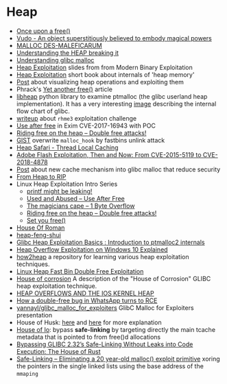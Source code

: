 # Heap 

 - [Once upon a free()](http://phrack.org/issues/57/9.html)
 - [Vudo - An object superstitiously believed to embody magical powers](http://phrack.org/issues/57/8.html)
 - [MALLOC DES-MALEFICARUM](http://phrack.org/issues/66/10.html)
 - [Understanding the HEAP breaking it](https://www.blackhat.com/presentations/bh-usa-07/Ferguson/Whitepaper/bh-usa-07-ferguson-WP.pdf)
 - [Understanding glibc malloc](https://sploitfun.wordpress.com/2015/02/10/understanding-glibc-malloc/)
 - [Heap Exploitation](http://security.cs.rpi.edu/courses/binexp-spring2015/lectures/17/10_lecture.pdf) slides from from Modern Binary Exploitation
 - [Heap Exploitation](https://heap-exploitation.dhavalkapil.com) short book about internals of 'heap memory'
 - [Post](https://wapiflapi.github.io/2015/04/22/single-null-byte-heap-overflow/) about visualizing heap operations and exploiting them
 - Phrack's [Yet another free()](http://phrack.org/issues/66/6.html) article
 - [libheap](https://github.com/cloudburst/libheap) python library to examine ptmalloc (the glibc userland heap implementation). It has a very interesting [image](https://raw.githubusercontent.com/cloudburst/libheap/master/heap.png) describing the internal flow chart of glibc.
 - [writeup](https://0x00sec.org/t/heap-exploitation-abusing-use-after-free/3580) about ``rhme3`` exploitation challenge
 - [Use after free](https://bugs.exim.org/show_bug.cgi?id=2199) in Exim CVE-2017-16943 with POC
 - [Riding free on the heap – Double free attacks!](https://sensepost.com/blog/2017/linux-heap-exploitation-intro-series-riding-free-on-the-heap-double-free-attacks/)
 - [GIST](https://gist.github.com/inaz2/0fbfe243ca9e4b904edad037d0d76697) overwrite ``malloc_hook`` by fastbins unlink attack
 - [Heap Safari - Thread Local Caching](https://0x00sec.org/t/heap-safari-thread-local-caching/5054)
 - [Adobe Flash Exploitation, Then and Now: From CVE-2015-5119 to CVE-2018-4878](https://www.mdsec.co.uk/2018/02/adobe-flash-exploitation-then-and-now-from-cve-2015-5119-to-cve-2018-4878/)
 - [Post](http://tukan.farm/2017/07/08/tcache/) about new cache mechanism into glibc malloc that reduce security
 - [From Heap to RIP](http://blog.frizn.fr/glibc/glibc-heap-to-rip)
 - Linux Heap Exploitation Intro Series
    - [printf might be leaking!](https://sensepost.com/blog/2017/linux-heap-exploitation-intro-series-bonus-printf-might-be-leaking/)
    - [Used and Abused – Use After Free](https://sensepost.com/blog/2017/linux-heap-exploitation-intro-series-used-and-abused-use-after-free/)
    - [The magicians cape – 1 Byte Overflow](https://sensepost.com/blog/2017/linux-heap-exploitation-intro-series-the-magicians-cape-1-byte-overflow/)
    - [Riding free on the heap – Double free attacks!](https://sensepost.com/blog/2017/linux-heap-exploitation-intro-series-riding-free-on-the-heap-double-free-attacks/)
    - [Set you free()](https://sensepost.com/blog/2018/linux-heap-exploitation-intro-series-set-you-free-part-1/)
 - [House Of Roman](https://gist.github.com/romanking98/9aab2804832c0fb46615f025e8ffb0bc)
 - [heap-feng-shui](http://www.phreedom.org/research/heap-feng-shui/heap-feng-shui.html)
 - [Glibc Heap Exploitation Basics : Introduction to ptmalloc2 internals ](https://blog.k3170makan.com/2018/11/glibc-heap-exploitation-basics.html)
 - [Heap Overflow Exploitation on Windows 10 Explained](https://blog.rapid7.com/2019/06/12/heap-overflow-exploitation-on-windows-10-explained/)
 - [how2heap](https://github.com/shellphish/how2heap) a repository for learning various heap exploitation techniques.
 - [Linux Heap Fast Bin Double Free Exploitation](https://drive.google.com/file/d/1KM0Y1NWckIa3unePqYk5tkZ3FN8icgQW/view)
 - [House of corrosion](https://github.com/CptGibbon/House-of-Corrosion) A description of the "House of Corrosion" GLIBC heap exploitation technique.
 - [HEAP OVERFLOWS AND THE IOS KERNEL HEAP](https://azeria-labs.com/heap-overflows-and-the-ios-kernel-heap/)
 - [How a double-free bug in WhatsApp turns to RCE](https://awakened1712.github.io/hacking/hacking-whatsapp-gif-rce/)
 - [yannayl/glibc_malloc_for_exploiters](https://github.com/yannayl/glibc_malloc_for_exploiters) GlibC Malloc for Exploiters presentation
 - House of Husk: [here](https://maxwelldulin.com/BlogPost?post=3107454976) and [here](https://ptr-yudai.hatenablog.com/entry/2020/04/02/111507) for more explanation
 - [House of Io](https://awaraucom.wordpress.com/2020/07/19/house-of-io-remastered/): bypass **safe-linking** by targeting directly the main tcache metadata that is pointed to from free()d allocations
 - [Bypassing GLIBC 2.32’s Safe-Linking Without Leaks into Code Execution: The House of Rust](https://c4ebt.github.io/2021/01/22/House-of-Rust.html)
 - [Safe-Linking – Eliminating a 20 year-old malloc() exploit primitive](https://research.checkpoint.com/2020/safe-linking-eliminating-a-20-year-old-malloc-exploit-primitive/) xoring the pointers in the single linked lists using the base address of the ``mmaping``
